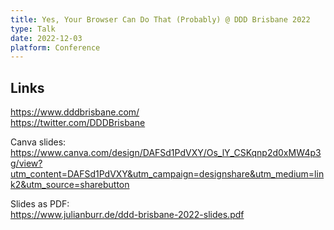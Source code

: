 ```yaml
---
title: Yes, Your Browser Can Do That (Probably) @ DDD Brisbane 2022
type: Talk
date: 2022-12-03
platform: Conference
---
```


## Links

https://www.dddbrisbane.com/ \
https://twitter.com/DDDBrisbane

Canva slides: \
https://www.canva.com/design/DAFSd1PdVXY/Os_lY_CSKqnp2d0xMW4p3g/view?utm_content=DAFSd1PdVXY&utm_campaign=designshare&utm_medium=link2&utm_source=sharebutton

Slides as PDF: \
https://www.julianburr.de/ddd-brisbane-2022-slides.pdf
